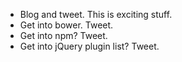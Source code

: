 + Blog and tweet. This is exciting stuff.
+ Get into bower. Tweet.
+ Get into npm? Tweet.
+ Get into jQuery plugin list? Tweet.
